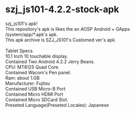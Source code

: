 # szj_js101-4.2.2-stock-apk
szj_js101's apk!<br>
This repository's apk is likes the an AOSP Android + GApps /system/app/*.apk's apk.<br>
This apk archive is SZJ_JS101's Customed ver's apk.<br>
<br>
Tablet Specs<br>
10.1 Inch 10 touchable display.<br>
Contained Two Android 4.2.2 Jerry Beans.<br>
CPU: MT8125 Quad Core.<br>
Contained Wacom's Pen panel.<br>
Ram: about 1.GB<br>
Manufacturer: Fujitsu<br>
Contained USB Micro-B Port<br>
Contained Micro HDMI Port<br>
Contained Micro SDCard Slot.<br>
Preseted Language(Preseted Locales): Japanese<br>
